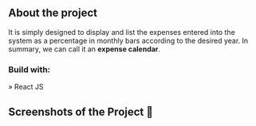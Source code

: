 <h2>About the project</h2>
<p>It is simply designed to display and list the expenses entered into the system as a percentage in monthly bars according to the desired year. In summary, we can call it an <b>expense calendar</b>.</p>

<h3>Build with:</h3>

» React JS

<h2>Screenshots of the Project 📸</h2>
<br>
